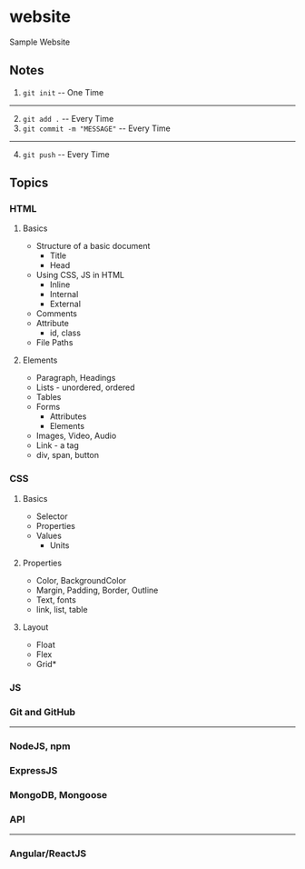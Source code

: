 # website

Sample Website

## Notes

1. `git init` -- One Time

---

2. `git add .` -- Every Time
3. `git commit -m "MESSAGE"` -- Every Time

---

4. `git push` -- Every Time

## Topics

### HTML

1. Basics

   - Structure of a basic document
     - Title
     - Head
   - Using CSS, JS in HTML
     - Inline
     - Internal
     - External
   - Comments
   - Attribute
     - id, class
   - File Paths

2. Elements
   - Paragraph, Headings
   - Lists - unordered, ordered
   - Tables
   - Forms
     - Attributes
     - Elements
   - Images, Video, Audio
   - Link - a tag
   - div, span, button

### CSS

1. Basics
   - Selector
   - Properties
   - Values
     - Units
2. Properties

   - Color, BackgroundColor
   - Margin, Padding, Border, Outline
   - Text, fonts
   - link, list, table

3. Layout
   - Float
   - Flex
   - Grid\*

### JS

### Git and GitHub

---

### NodeJS, npm

### ExpressJS

### MongoDB, Mongoose

### API

---

### Angular/ReactJS
